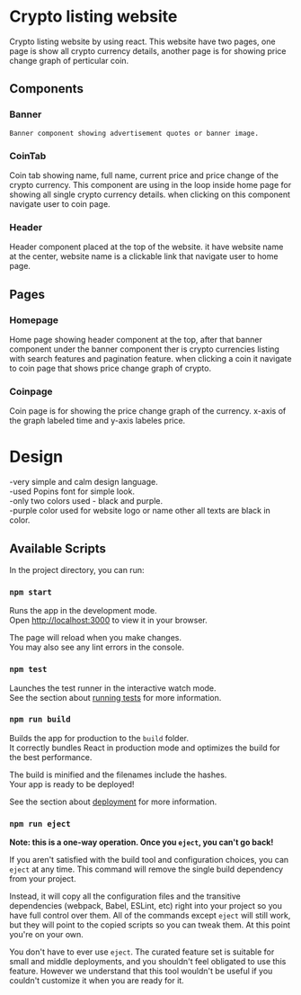 
# Crypto listing website

  Crypto listing website by using react. This website have two pages, one page is show all crypto currency details, another page is for showing price   change graph of perticular coin.
  
## Components

  ### Banner
  
    Banner component showing advertisement quotes or banner image.
    
  ### CoinTab
  
  Coin tab showing name, full name, current price and price change of the crypto currency. This component are using in the loop inside home page for       showing all single crypto currency details. when clicking on this component navigate user to coin page.
    
  ### Header
  
   Header component placed at the top of the website. it have website name at the center, website name is a clickable link that navigate user to home        page.
    
 
 ## Pages
  
  ### Homepage
  
  Home page showing header component at the top, after that banner component under the banner component ther is crypto currencies listing with search       features and pagination feature. when clicking a coin it navigate to coin page that shows price change graph of crypto.
    
  ### Coinpage
  
  Coin page is for showing the price change graph of the currency. x-axis of the graph labeled time and y-axis labeles price.
  
  
# Design

  -very simple and calm design language.\
  -used Popins font for simple look.\
  -only two colors used - black and purple.\
  -purple color used for website logo or name other all texts are black in color.
  

## Available Scripts

In the project directory, you can run:

### `npm start`

Runs the app in the development mode.\
Open [http://localhost:3000](http://localhost:3000) to view it in your browser.

The page will reload when you make changes.\
You may also see any lint errors in the console.

### `npm test`

Launches the test runner in the interactive watch mode.\
See the section about [running tests](https://facebook.github.io/create-react-app/docs/running-tests) for more information.

### `npm run build`

Builds the app for production to the `build` folder.\
It correctly bundles React in production mode and optimizes the build for the best performance.

The build is minified and the filenames include the hashes.\
Your app is ready to be deployed!

See the section about [deployment](https://facebook.github.io/create-react-app/docs/deployment) for more information.

### `npm run eject`

**Note: this is a one-way operation. Once you `eject`, you can't go back!**

If you aren't satisfied with the build tool and configuration choices, you can `eject` at any time. This command will remove the single build dependency from your project.

Instead, it will copy all the configuration files and the transitive dependencies (webpack, Babel, ESLint, etc) right into your project so you have full control over them. All of the commands except `eject` will still work, but they will point to the copied scripts so you can tweak them. At this point you're on your own.

You don't have to ever use `eject`. The curated feature set is suitable for small and middle deployments, and you shouldn't feel obligated to use this feature. However we understand that this tool wouldn't be useful if you couldn't customize it when you are ready for it.

